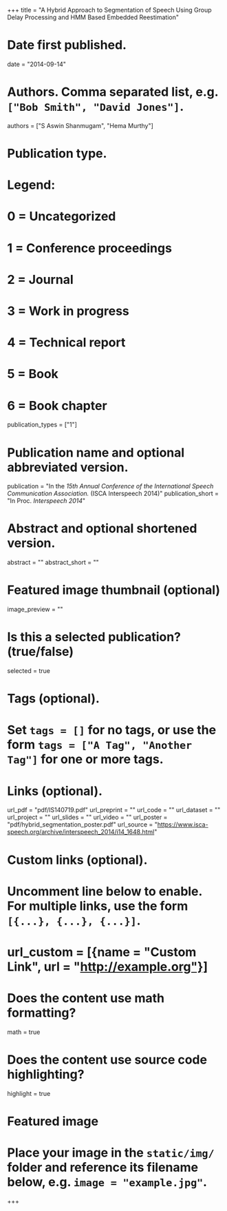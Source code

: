 +++
title = "A Hybrid Approach to Segmentation of Speech Using Group Delay Processing and HMM Based Embedded Reestimation"

# Date first published.
date = "2014-09-14"

# Authors. Comma separated list, e.g. `["Bob Smith", "David Jones"]`.
authors = ["S Aswin Shanmugam", "Hema Murthy"]

# Publication type.
# Legend:
# 0 = Uncategorized
# 1 = Conference proceedings
# 2 = Journal
# 3 = Work in progress
# 4 = Technical report
# 5 = Book
# 6 = Book chapter
publication_types = ["1"]

# Publication name and optional abbreviated version.
publication = "In the *15th Annual Conference of the International Speech Communication Association.* (ISCA Interspeech 2014)"
publication_short = "In Proc. *Interspeech 2014*"

# Abstract and optional shortened version.
abstract = ""
abstract_short = ""

# Featured image thumbnail (optional)
image_preview = ""

# Is this a selected publication? (true/false)
selected = true

# Tags (optional).
#   Set `tags = []` for no tags, or use the form `tags = ["A Tag", "Another Tag"]` for one or more tags.

# Links (optional).
url_pdf = "pdf/IS140719.pdf"
url_preprint = ""
url_code = ""
url_dataset = ""
url_project = ""
url_slides = ""
url_video = ""
url_poster = "pdf/hybrid_segmentation_poster.pdf"
url_source = "https://www.isca-speech.org/archive/interspeech_2014/i14_1648.html"

# Custom links (optional).
#   Uncomment line below to enable. For multiple links, use the form `[{...}, {...}, {...}]`.
# url_custom = [{name = "Custom Link", url = "http://example.org"}]

# Does the content use math formatting?
math = true

# Does the content use source code highlighting?
highlight = true

# Featured image
# Place your image in the `static/img/` folder and reference its filename below, e.g. `image = "example.jpg"`.

+++
